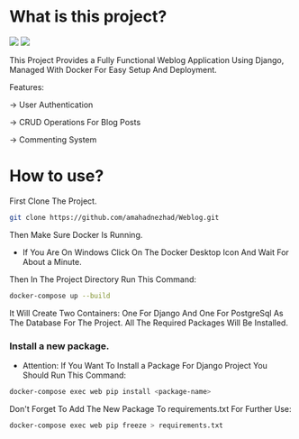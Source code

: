 

# What is this project?
<span><img src="https://img.shields.io/badge/Django-092E20?style=flat&logo=django&logoColor=green" /></span>
<span><img src="https://img.shields.io/badge/Docker-2CA5E0?style=flat&logo=docker&logoColor=white" /></span>

This Project Provides a Fully Functional Weblog Application Using Django, Managed With Docker For Easy Setup And Deployment.

Features:
<p>-> User Authentication</p>
<p>-> CRUD Operations For Blog Posts</p>
<p>-> Commenting System</p>


# How to use?

First Clone The Project.

```bash
git clone https://github.com/amahadnezhad/Weblog.git
```

Then Make Sure Docker Is Running.
* If You Are On Windows Click On The Docker Desktop Icon And Wait For About a Minute.

Then In The Project Directory Run This Command:

```bash
docker-compose up --build
```

It Will Create Two Containers:
One For Django And One For PostgreSql As The Database For The Project.
All The Required Packages Will Be Installed.

### Install a new package.
* Attention:
If You Want To Install a Package For Django Project You Should Run This Command:

```bash
docker-compose exec web pip install <package-name>
``` 

Don't Forget To Add The New Package To requirements.txt For Further Use:
```bash
docker-compose exec web pip freeze > requirements.txt
```
